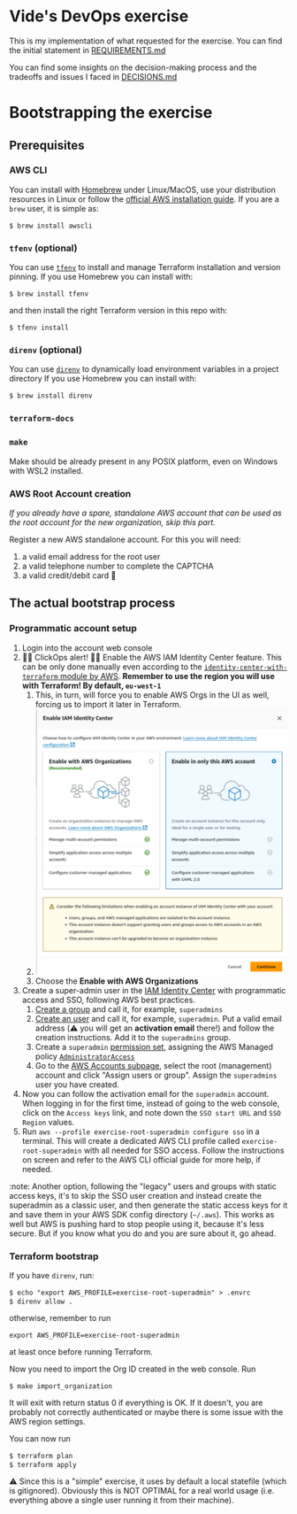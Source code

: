 # Vide's DevOps exercise

This is my implementation of what requested for the exercise. You can find the initial statement in [REQUIREMENTS.md](REQUIREMENTS.md)

You can find some insights on the decision-making process and the tradeoffs and issues I faced in [DECISIONS.md](DECISIONS.md)

# Bootstrapping the exercise

## Prerequisites 

### AWS CLI

You can install with [Homebrew](https://brew.sh/) under Linux/MacOS, use your distribution resources in Linux or follow the [official AWS installation guide](https://docs.aws.amazon.com/cli/latest/userguide/getting-started-install.html).
If you are a `brew` user, it is simple as:

```
$ brew install awscli
```

### `tfenv` (optional)

You can use [`tfenv`](https://github.com/tfutils/tfenv) to install and manage Terraform installation and version pinning.
If you use Homebrew you can install with:

```
$ brew install tfenv
```

and then install the right Terraform version in this repo with:

```
$ tfenv install
```

### `direnv` (optional)

You can use [`direnv`](https://github.com/direnv/direnv) to dynamically load environment variables in a project directory
If you use Homebrew you can install with:

```
$ brew install direnv
```

### `terraform-docs` 

### `make`

Make should be already present in any POSIX platform, even on Windows with WSL2 installed.

### AWS Root Account creation

*If you already have a spare, standalone AWS account that can be used as the root account for the new organization, skip this part.*

Register a new AWS standalone account. For this you will need:
1. a valid email address for the root user
2. a valid telephone number to complete the CAPTCHA
3. a valid credit/debit card :money_with_wings:

## The actual bootstrap process

### Programmatic account setup

1. Login into the account web console
2. 🤦🏻 ClickOps alert! 🤦🏻 Enable the AWS IAM Identity Center feature. This can be only done manually even according to the [`identity-center-with-terraform` module by AWS](https://github.com/aws-samples/identity-center-with-terraform?tab=readme-ov-file#prerequisites). **Remember to use the region you will use with Terraform! By default, `eu-west-1`**
   1. This, in turn, will force you to enable AWS Orgs in the UI as well, forcing us to import it later in Terraform.
   2. ![Proof that IAM Identity Center forces you to create Orgs in the UI](iam-orgs.png)
   3. Choose the **Enable with AWS Organizations**
3. Create a super-admin user in the [IAM Identity Center](https://eu-west-1.console.aws.amazon.com/singlesignon/home?region=eu-west-1#!/instances/68048cb1c0550830/dashboard) with programmatic access and SSO, following AWS best practices.
   1.  [Create a group](https://eu-west-1.console.aws.amazon.com/singlesignon/home?region=eu-west-1#!/instances/68048cb1c0550830/groups) and call it, for example, `superadmins`
   2.  [Create an user](https://eu-west-1.console.aws.amazon.com/singlesignon/home?region=eu-west-1#!/instances/68048cb1c0550830/users) and call it, for example, `superadmin`. Put a valid email address (:warning: you will get an **activation email** there!) and follow the creation instructions. Add it to the `superadmins` group.
   3.  Create a `superadmin` [permission set](https://eu-west-1.console.aws.amazon.com/singlesignon/organization/home?region=eu-west-1#/instances/68048cb1c0550830/permission-sets), assigning the AWS Managed policy [`AdministratorAccess`](https://us-east-1.console.aws.amazon.com/iam/home?region=eu-west-1#/policies/details/arn%3Aaws%3Aiam%3A%3Aaws%3Apolicy%2FAdministratorAccess)
   4.  Go to the [AWS Accounts subpage](https://eu-west-1.console.aws.amazon.com/singlesignon/organization/home?region=eu-west-1#/instances/68048cb1c0550830/accounts), select the root (management) account and click "Assign users or group". Assign the `superadmins` user you have created.
4.  Now you can follow the activation email for the `superadmin` account. When logging in for the first time, instead of going to the web console, click on the `Access keys` link, and note down the `SSO start URL` and `SSO Region` values.
5.  Run `aws --profile exercise-root-superadmin configure sso` in a terminal. This will create a dedicated AWS CLI profile called `exercise-root-superadmin` with all needed for SSO access. Follow the instructions on screen and refer to the AWS CLI official guide for more help, if needed.

:note: Another option, following the "legacy" users and groups with static access keys, it's to skip the SSO user creation and instead create the superadmin as a classic user, and then generate the static access keys for it and save them in your AWS SDK config directory (`~/.aws`). This works as well but AWS is pushing hard to stop people using it, because it's less secure. But if you know what you do and you are sure about it, go ahead.

### Terraform bootstrap

If you have `direnv`, run:
```
$ echo "export AWS_PROFILE=exercise-root-superadmin" > .envrc
$ direnv allow .
```

otherwise, remember to run
```
export AWS_PROFILE=exercise-root-superadmin
```

at least once before running Terraform.

Now you need to import the Org ID created in the web console. Run

```
$ make import_organization
```

It will exit with return status 0 if everything is OK. If it doesn't, you are probably not correctly authenticated or maybe there is some issue with the AWS region settings.

You can now run

```
$ terraform plan
$ terraform apply
```
:warning: Since this is a "simple" exercise, it uses by default a local statefile (which is gitignored). Obviously this is NOT OPTIMAL for a real world usage (i.e. everything above a single user running it from their machine).